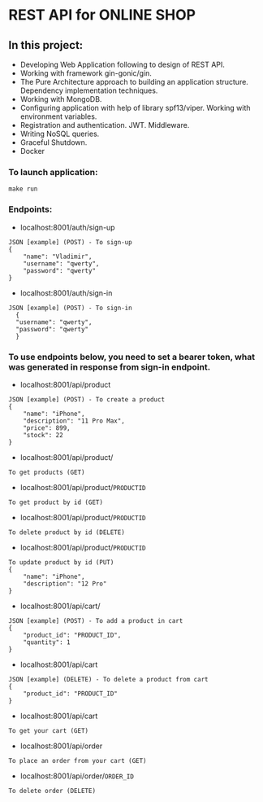 # REST API for ONLINE SHOP

## In this project:
- Developing Web Application following to design of REST API.
- Working with framework gin-gonic/gin.
- The Pure Architecture approach to building an application structure. Dependency implementation techniques.
- Working with MongoDB.
- Configuring application with help of library spf13/viper. Working with environment variables.
- Registration and authentication. JWT. Middleware.
- Writing NoSQL queries.
- Graceful Shutdown.
- Docker


### To launch application:

```
make run
```

### Endpoints:
- localhost:8001/auth/sign-up
```
JSON [example] (POST) - To sign-up
{
    "name": "Vladimir",
    "username": "qwerty",
    "password": "qwerty"
}
```
- localhost:8001/auth/sign-in
```
JSON [example] (POST) - To sign-in
  {
  "username": "qwerty",
  "password": "qwerty"
  }
```
### To use endpoints below, you need to set a bearer token, what was generated in response from sign-in endpoint.
- localhost:8001/api/product
```
JSON [example] (POST) - To create a product
{
    "name": "iPhone",
    "description": "11 Pro Max",
    "price": 899,
    "stock": 22
}
```
- localhost:8001/api/product/
````
To get products (GET)
````
- localhost:8001/api/product/`PRODUCTID`
````
To get product by id (GET)
````
- localhost:8001/api/product/`PRODUCTID`
````
To delete product by id (DELETE)
````
- localhost:8001/api/product/`PRODUCTID`
````
To update product by id (PUT)
{
    "name": "iPhone",
    "description": "12 Pro"
}
````
- localhost:8001/api/cart/
````
JSON [example] (POST) - To add a product in cart
{ 
    "product_id": "PRODUCT_ID",
    "quantity": 1
}
````
- localhost:8001/api/cart
````
JSON [example] (DELETE) - To delete a product from cart
{
    "product_id": "PRODUCT_ID"
}
````
- localhost:8001/api/cart
````
To get your cart (GET)
````
- localhost:8001/api/order
````
To place an order from your cart (GET)
````
- localhost:8001/api/order/`ORDER_ID`
````
To delete order (DELETE)
````